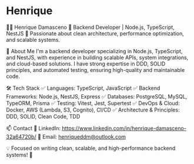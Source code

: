 # Henrique

🧑‍💻 Henrique Damasceno
🚀 Backend Developer | Node.js, TypeScript, NestJS
🎯 Passionate about clean architecture, performance optimization, and scalable systems.

🔹 About Me
I'm a backend developer specializing in Node.js, TypeScript, and NestJS, with experience in building scalable APIs, system integrations, and cloud-based solutions. I have strong expertise in DDD, SOLID principles, and automated testing, ensuring high-quality and maintainable code.

🛠️ Tech Stack
✅ Languages: TypeScript, JavaScript
✅ Backend Frameworks: Node.js, NestJS, Express
✅ Databases: PostgreSQL, MySQL, TypeORM, Prisma
✅ Testing: Vitest, Jest, Supertest
✅ DevOps & Cloud: Docker, AWS (Lambda, S3, Cognito), CI/CD
✅ Architecture & Principles: DDD, SOLID, Clean Code, TDD


📫 Contact
📍 LinkedIn: https://www.linkedin.com/in/henrique-damasceno-32a64720b/
📧 Email: henriqueddm@outlook.com

💡 Focused on writing clean, scalable, and high-performance backend systems! 🚀

